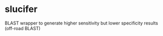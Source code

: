 # slucifer
BLAST wrapper to generate higher sensitivity but lower specificity results (off-road BLAST)
